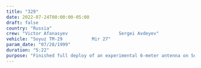 ```yaml
---
title: "329"
date: 2022-07-24T00:00:00-05:00
draft: false
country: "Russia"
crew: "Victor Afanasyev                   Sergei Avdeyev"
vehicle: "Soyuz TM-29           Mir 27"
param_date: "07/28/1999"
duration: "5:22"
purpose: "Finished full deploy of an experimental 6-meter antenna on Sofora truss.  At the end of the experiment the antenna was jettisoned.  Also installed experiments Indicator and Sprut-4, changed the cassettes of the Migmas ion spectrometer and retrieved Danko-M and Ekran-D experiments.  Problem with suit cooling ended EVA."
---
```

